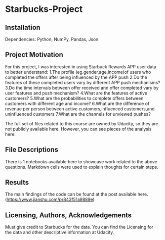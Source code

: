 # Starbucks-Project

## Installation 
Dependencies:
Python, 
NumPy, 
Pandas,
Json

## Project Motivation
For this project, I was interested in using Starbuck Rewards APP user data to better understand:
1.The profile (eg.gender,age,income)of users who completed the offers after being influenced by the APP push
2.Do the features of these completed users vary by different APP push mechanisms?
3.Do the time intervals between offer received and offer completed vary by user features and push mechanism?
4.What are the features of active customers?
5.What are the probabilities to complete offers between customers with different age and income?
6.What are the difference of revenue per person between active customers,influenced customers,and uninfluenced customers
7.What are the channels for unviewed pushes?

The full set of files related to this course are owned by Udacity, so they are not publicly available here. However, you can see pieces of the analysis here.

## File Descriptions
There is 1 notebooks available here to showcase work related to the above questions. Markdown cells were used to explain thoughts for certain steps. 

## Results
The main findings of the code can be found at the post available here.
(https://www.jianshu.com/p/843f51a9889e)

## Licensing, Authors, Acknowledgements
Must give credit to Starbucks for the data. You can find the Licensing for the data and other descriptive information at Udacity.
